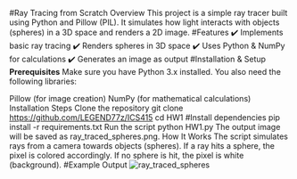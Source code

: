 #Ray Tracing from Scratch
Overview
This project is a simple ray tracer built using Python and Pillow (PIL). It simulates how light interacts with objects (spheres) in a 3D space and renders a 2D image.
#Features
✔️ Implements basic ray tracing
✔️ Renders spheres in 3D space
✔️ Uses Python & NumPy for calculations
✔️ Generates an image as output
#Installation & Setup
**Prerequisites**
Make sure you have Python 3.x installed. You also need the following libraries:

Pillow (for image creation)
NumPy (for mathematical calculations)
Installation Steps
Clone the repository
git clone https://github.com/LEGEND77z/ICS415
cd HW1
#Install dependencies
pip install -r requirements.txt
Run the script
python HW1.py
The output image will be saved as ray_traced_spheres.png.
How It Works
The script simulates rays from a camera towards objects (spheres).
If a ray hits a sphere, the pixel is colored accordingly.
If no sphere is hit, the pixel is white (background).
#Example Output
![ray_traced_spheres](https://github.com/user-attachments/assets/49d63b80-ab8a-47e9-b58f-d92ef90bd2fd)


